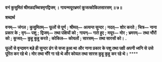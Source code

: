 **वनं कुसुमितं श्रीमन्नदच्चित्रमृगद्विजम् ।** **गायन्मयूरभ्रमरं कूजत्कोकिलसारसम् ॥ ७॥** 

**शब्दार्थ** 

**वनम्—** **जंगल** **; कुसुमितम्—** **फूलों से पूर्ण** **; श्रीमत्—** **अत्यन्त सुन्दर** **; नदत्—** **शोर करते** **; चित्र—** **नाना प्रकार के** **; मृग—** **पशु** **;** **द्विजम्—** **तथा पक्षियों को** **; गायन्—** **गाते हुए** **; मयूर—** **मोर** **; भ्रमरम्—** **तथा भौंरों को** **; कूजत्—** **कुहू कुहू करते** **; कोकिल—** **कोयलों** **; सारसम्—** **तथा सारसों को।** **.** 

**फूलों से वृन्दावन बड़े ही सुन्दर ढंग से सजा हुआ था और नाना प्रकार के पशु तथा पक्षी** **अपनी ध्वनि से उसे पूरित कर रहे थे। मोर तथा भौंरे गा रहे थे और कोयल तथा सारस कुहू कुहू** **कर रहे थे।** **** 